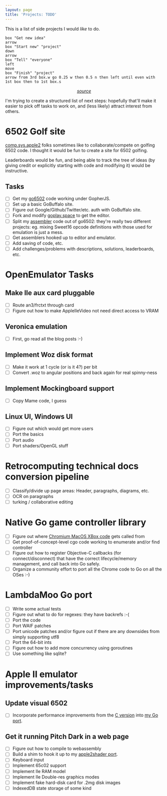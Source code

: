 ```yaml
---
layout: page
title: 'Projects: TODO'
---
```


This is a list of side projects I would _like_ to do.

```pikchr
box "Get new idea"
arrow
box "Start new" "project"
down
arrow
box "Tell" "everyone"
left
move
box "Finish" "project"
arrow from 3rd box.w go 0.25 w then 0.5 n then left until even with 1st box then to 1st box.s
```

<center><i><a href="https://twitter.com/jmspool/status/1496552435392860161">source</a></i></center>

I'm trying to create a structured list of next steps: hopefully
that'll make it easier to pick off tasks to work on, and (less likely)
attract interest from others.

# 6502 Golf site

[comp.sys.apple2](https://groups.google.com/forum/#!forum/comp.sys.apple2)
folks sometimes like to collaborate/compete on golfing 6502 code. I
thought it would be fun to create a site for 6502 golfing.

Leaderboards would be fun, and being able to track the tree of ideas
(by giving credit or explicitly starting with code and modifying it)
would be instructive.

## Tasks

- [ ] Get my [go6502](https://github.com/zellyn/go6502) code working
      under GopherJS.
- [ ] Set up a basic GoBuffalo site.
- [ ] Figure out Google/Github/Twitter/etc. auth with GoBuffalo site.
- [ ] Fork and modify [goplay.space](https://goplay.space/) to get the
  editor.
- [ ] Split my
  [assembler](https://github.com/zellyn/go6502/tree/master/asm) code
  out of go6502: they're really two different projects: eg. mixing
  Sweet16 opcode definitions with those used for emulation is just a
  mess.
- [ ] Get assemblers hooked up to editor and emulator.
- [ ] Add saving of code, etc.
- [ ] Add challenges/problems with descriptions, solutions,
  leaderboards, etc.

# OpenEmulator Tasks

## Make IIe aux card pluggable

- [ ] Route an3/frctxt through card
- [ ] Figure out how to make AppleIIeVideo not need direct access to VRAM

## Veronica emulation

- [ ] First, go read all the blog posts :-)

## Implement Woz disk format

- [ ] Make it work at 1 cycle (or is it 4?) per bit
- [ ] Convert .woz to angular positions and back again for real spinny-ness

## Implement Mockingboard support

- [ ] Copy Mame code, I guess

## Linux UI, Windows UI

- [ ] Figure out which would get more users
- [ ] Port the basics
- [ ] Port audio
- [ ] Port shaders/OpenGL stuff

# Retrocomputing technical docs conversion pipeline

- [ ] Classify/divide up page areas: Header, paragraphs, diagrams,
  etc.
- [ ] OCR on paragraphs
- [ ] turking / collaborative editing

# Native Go game controller library

- [ ] Figure out where [Chromium MacOS XBox
  code](https://cs.chromium.org/chromium/src/device/gamepad/?q=gamepad&sq=package:chromium&dr)
  gets called from
- [ ] Get proof-of-concept-level cgo code working to enumerate and/or
  find controller
- [ ] Figure out how to register Objective-C callbacks (for connect/disconnect) that
  have the correct lifecycle/memory management, and call back into Go safely.
- [ ] Organize a community effort to port all the Chrome code to Go on all the OSes :-)

# LambdaMoo Go port

- [ ] Write some actual tests
- [ ] Figure out what to do for regexes: they have backrefs :-(
- [ ] Port the code
- [ ] Port WAIF patches
- [ ] Port unicode patches and/or figure out if there are any
  downsides from simply supporting utf8
- [ ] Port the 64-bit ints
- [ ] Figure out how to add more concurrency using goroutines
- [ ] Use something like sqlite?

# Apple II emulator improvements/tasks

## Update visual 6502

- [ ] Incorporate performance improvements from the [C
      version](https://github.com/mist64/perfect6502/commits/master)
      into [my Go
      port](https://github.com/zellyn/go6502/tree/master/visual).

## Get it running Pitch Dark in a web page

- [ ] Figure out how to compile to webassembly
- [ ] Build a shim to hook it up to my [apple2shader
      port](https://zellyn.github.io/apple2shader/).
- [ ] Keyboard input
- [ ] Implement 65c02 support
- [ ] Implement IIe RAM model
- [ ] Implement IIe Double-res graphics modes
- [ ] Implement fake hard-disk card for .2mg disk images
- [ ] IndexedDB state storage of some kind
